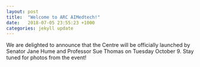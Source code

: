 ```yaml
---
layout: post
title:  "Welcome to ARC AIMedtech!"
date:   2018-07-05 23:55:23 +1000
categories: jekyll update
---
```

We are delighted to announce that the Centre will be officially launched by
Senator Jane Hume and Professor Sue Thomas on Tuesday October 9. Stay tuned
for photos from the event!
